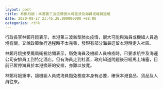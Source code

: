 ```yaml
---
layout: post
title: 林鄭月娥：本港第三波疫情很大可能涉及海員或機員過境
date: 2020-08-27 23:46:28.000000000 +08:00
categories: rthk
---
```


行政長官林鄭月娥表示，本港第三波新型肺炎疫情，很大可能與海員或機組人員過境有關，又說政策執行過程時不太完善，發現有部分海員逗留本港時走入社區。

林鄭月娥接受鳳凰衞視訪問表示，豁免海員及機組人員檢疫時，已要求航空及海運公司安排員工到特定酒店，但有海員走到社區，政府知道問題後已經馬上堵塞，目前已暫停海員於本港換班的安排，亦難以放寬。

林鄭月娥重申，讓機組人員或海員豁免檢疫本身有必要，確保本港食品、貨品及人員往來。
